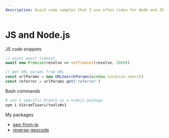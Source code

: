 ```yaml
---
description: Quick code samples that I use often times for Node and JS
---
```


# JS and Node.js

JS code snippets

```javascript
// async await timeout
await new Promise(resolve => setTimeout(resolve, 2000))

// get URL params from URL
const urlParams = new URLSearchParams(window.location.search)
const referrer = urlParams.get('referrer')
```

Bash commands

```bash
# use a specific branch as a nodejs package
npm i VikramTiwari/tools#v1
```

My packages

* [geo-from-ip](https://www.npmjs.com/package/geo-from-ip)
* [reverse-geocode](https://www.npmjs.com/package/reverse-geocode)



